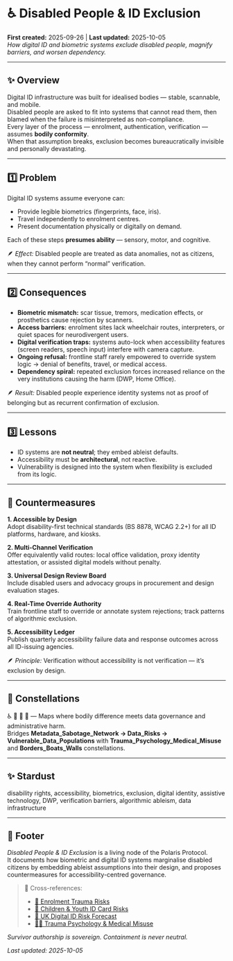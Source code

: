 # ♿ Disabled People & ID Exclusion  
**First created:** 2025-09-26 | **Last updated:** 2025-10-05  
*How digital ID and biometric systems exclude disabled people, magnify barriers, and worsen dependency.*  

---

## ✨ Overview  

Digital ID infrastructure was built for idealised bodies — stable, scannable, and mobile.  
Disabled people are asked to fit into systems that cannot read them, then blamed when the failure is misinterpreted as non-compliance.  
Every layer of the process — enrolment, authentication, verification — assumes **bodily conformity**.  
When that assumption breaks, exclusion becomes bureaucratically invisible and personally devastating.  

---

## 1️⃣ Problem  

Digital ID systems assume everyone can:  
- Provide legible biometrics (fingerprints, face, iris).  
- Travel independently to enrolment centres.  
- Present documentation physically or digitally on demand.  

Each of these steps **presumes ability** — sensory, motor, and cognitive.  

🪶 *Effect:* Disabled people are treated as data anomalies, not as citizens, when they cannot perform “normal” verification.  

---

## 2️⃣ Consequences  

- **Biometric mismatch:** scar tissue, tremors, medication effects, or prosthetics cause rejection by scanners.  
- **Access barriers:** enrolment sites lack wheelchair routes, interpreters, or quiet spaces for neurodivergent users.  
- **Digital verification traps:** systems auto-lock when accessibility features (screen readers, speech input) interfere with camera capture.  
- **Ongoing refusal:** frontline staff rarely empowered to override system logic → denial of benefits, travel, or medical access.  
- **Dependency spiral:** repeated exclusion forces increased reliance on the very institutions causing the harm (DWP, Home Office).  

🪶 *Result:* Disabled people experience identity systems not as proof of belonging but as recurrent confirmation of exclusion.  

---

## 3️⃣ Lessons  

- ID systems are **not neutral**; they embed ableist defaults.  
- Accessibility must be **architectural**, not reactive.  
- Vulnerability is designed into the system when flexibility is excluded from its logic.  

---

## 🧭 Countermeasures  

**1. Accessible by Design**  
Adopt disability-first technical standards (BS 8878, WCAG 2.2+) for all ID platforms, hardware, and kiosks.  

**2. Multi-Channel Verification**  
Offer equivalently valid routes: local office validation, proxy identity attestation, or assisted digital models without penalty.  

**3. Universal Design Review Board**  
Include disabled users and advocacy groups in procurement and design evaluation stages.  

**4. Real-Time Override Authority**  
Train frontline staff to override or annotate system rejections; track patterns of algorithmic exclusion.  

**5. Accessibility Ledger**  
Publish quarterly accessibility failure data and response outcomes across all ID-issuing agencies.  

🪶 *Principle:* Verification without accessibility is not verification — it’s exclusion by design.  

---

## 🌌 Constellations  

♿ 🧠 🔮 🧩 — Maps where bodily difference meets data governance and administrative harm.  
Bridges **Metadata_Sabotage_Network → Data_Risks → Vulnerable_Data_Populations** with **Trauma_Psychology_Medical_Misuse** and **Borders_Boats_Walls** constellations.  

---

## ✨ Stardust  

disability rights, accessibility, biometrics, exclusion, digital identity, assistive technology, DWP, verification barriers, algorithmic ableism, data infrastructure  

---

## 🏮 Footer  

*Disabled People & ID Exclusion* is a living node of the Polaris Protocol.  
It documents how biometric and digital ID systems marginalise disabled citizens by embedding ableist assumptions into their design, and proposes countermeasures for accessibility-centred governance.  

> 📡 Cross-references:  
> - [🦔 Enrolment Trauma Risks](./🦔_enrolment_trauma_risks.md)  
> - [🐣 Children & Youth ID Card Risks](../../👶_children_youth_id_card_risks.md)  
> - [🔮 UK Digital ID Risk Forecast](../../🔮_uk_digital_id_risk_forecast.md)  
> - [🐦‍🔥 Trauma Psychology & Medical Misuse](../../../🐦‍🔥_trauma_psychology_medical_misuse.md)  

*Survivor authorship is sovereign. Containment is never neutral.*  

_Last updated: 2025-10-05_
